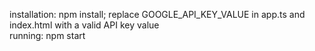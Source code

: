 installation: npm install; replace GOOGLE_API_KEY_VALUE in app.ts and index.html with a valid API key value  
running: npm start